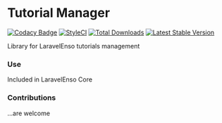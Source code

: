 # Tutorial Manager
[![Codacy Badge](https://api.codacy.com/project/badge/Grade/282735fb74e647c4b630056271b66d77)](https://www.codacy.com/app/laravel-enso/TutorialManager?utm_source=github.com&amp;utm_medium=referral&amp;utm_content=laravel-enso/TutorialManager&amp;utm_campaign=Badge_Grade)
[![StyleCI](https://styleci.io/repos/85628545/shield?branch=master)](https://styleci.io/repos/85628545)
[![Total Downloads](https://poser.pugx.org/laravel-enso/tutorialmanager/downloads)](https://packagist.org/packages/laravel-enso/tutorialmanager)
[![Latest Stable Version](https://poser.pugx.org/laravel-enso/tutorialmanager/version)](https://packagist.org/packages/laravel-enso/tutorialmanager)

Library for LaravelEnso tutorials management

### Use

Included in LaravelEnso Core

### Contributions

...are welcome